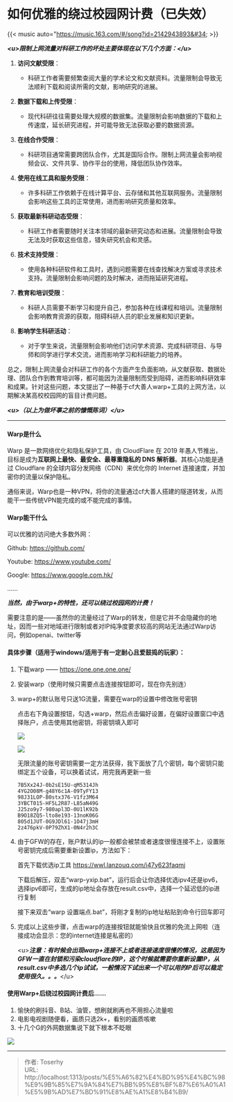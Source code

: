 # 如何优雅的绕过校园网计费（已失效）


{{&lt; music auto=&#34;https://music.163.com/#/song?id=2142943893&#34; &gt;}}

***&lt;u&gt;限制上网流量对科研工作的坏处主要体现在以下几个方面：&lt;/u&gt;***

1. **访问文献受限**：
   - 科研工作者需要频繁查阅大量的学术论文和文献资料。流量限制会导致无法顺利下载和阅读所需的文献，影响研究的进展。

2. **数据下载和上传受限**：
   - 现代科研往往需要处理大规模的数据集。流量限制会影响数据的下载和上传速度，延长研究进程，并可能导致无法获取必要的数据资源。

3. **在线合作受限**：
   - 科研项目通常需要跨团队合作，尤其是国际合作。限制上网流量会影响视频会议、文件共享、协作平台的使用，降低团队协作效率。

4. **使用在线工具和服务受限**：
   - 许多科研工作依赖于在线计算平台、云存储和其他互联网服务。流量限制会影响这些工具的正常使用，进而影响研究质量和效率。

5. **获取最新科研动态受限**：
   - 科研工作者需要随时关注本领域的最新研究动态和进展。流量限制会导致无法及时获取这些信息，错失研究机会和灵感。

6. **技术支持受限**：
   - 使用各种科研软件和工具时，遇到问题需要在线查找解决方案或寻求技术支持。流量限制会影响问题的及时解决，进而拖延研究进程。

7. **教育和培训受限**：
   - 科研人员需要不断学习和提升自己，参加各种在线课程和培训。流量限制会影响教育资源的获取，阻碍科研人员的职业发展和知识更新。

8. **影响学生科研活动**：
   - 对于学生来说，流量限制会影响他们访问学术资源、完成科研项目、与导师和同学进行学术交流，进而影响学习和科研能力的培养。

总之，限制上网流量会对科研工作的各个方面产生负面影响，从文献获取、数据处理、团队合作到教育培训等，都可能因为流量限制而受到阻碍，进而影响科研效率和成果。针对这些问题，本文提出了一种基于cf大善人warp&#43;工具的上网方法，以期解决某高校校园网的盲目计费问题。

***&lt;u&gt;（以上为做坏事之前的慷慨陈词）&lt;/u&gt;***



------



#### Warp是什么

Warp 是一款网络优化和隐私保护工具，由 CloudFlare 在 2019 年愚人节推出，目标是成为**互联网上最快、最安全、最尊重隐私的 DNS 解析器**。其核心功能是通过 Cloudflare 的全球内容分发网络（CDN）来优化你的 Internet 连接速度，并加密你的流量以保护隐私。

通俗来说，Warp也是一种VPN，将你的流量通过cf大善人搭建的隧道转发，从而能干一些传统VPN能完成的或不能完成的事情。

#### Warp能干什么

可以优雅的访问绝大多数外网：

Github: https://github.com/ 

Youtube: https://www.youtube.com/

Google: https://www.google.com.hk/

......

***当然，由于warp&#43;的特性，还可以绕过校园网的计费！***

需要注意的是——虽然你的流量经过了Warp的转发，但是它并不会隐藏你的地址，因而一些对地域进行限制或者对IP纯净度要求较高的网站无法通过Warp访问，例如openai、twitter等



#### **具体步骤（适用于windows/适用于有一定耐心且爱鼓捣的玩家）：**

1. 下载warp —— https://one.one.one.one/

2. 安装warp（使用时候只需要点击连接按钮即可，现在你先别连）

3. warp&#43;的默认账号只送1G流量，需要在warp的设置中修改账号密钥

   点击右下角设置按钮，勾选&#43;warp，然后点击偏好设置，在偏好设置窗口中选择账户，点击使用其他密钥，将密钥填入即可

   ![](https://pic.imgdb.cn/item/66850d91d9c307b7e909de7f.png)

   ![](https://pic.imgdb.cn/item/66850e2ed9c307b7e90b1bde.png)

   无限流量的账号密钥需要一定方法获得，我下面放了几个密钥，每个密钥只能绑定五个设备，可以换着试试，用完我再更新一些

   ```
   7B5Xx24J-0b2sE15U-qM5314Jh
   4YG2O08M-g48Y6c1A-09TyFY13
   98J31LOP-B0stx376-V1fz3M64
   3YBCT015-HF5L2R87-L85aN49G
   J25zo9y7-980apl3D-0U1lK92b
   B9O18ZQ5-lto8e193-13noK06G
   805d1JUT-0G9JDl61-1O47j3mH
   2z476pkV-0P79ZhX1-0N4r2h3C
   ```

4. 由于GFW的存在，账户默认的ip一般都会被禁或者速度很慢连接不上，设置账号密钥完成后需要重新设置ip，方法如下：

   首先下载优选ip工具 https://wwl.lanzouq.com/i47y623faqmj

   下载后解压，双击“warp-yxip.bat”，运行后会让你选择优选ipv4还是ipv6，选择ipv6即可，生成的ip地址会存放在result.csv中，选择一个延迟低的ip进行复制

   接下来双击“warp 设置端点.bat”，将刚才复制的ip地址粘贴到命令行回车即可

5. 完成以上这些步骤，点击warp的连接按钮就能愉快且优雅的免流上网啦（连接成功会显示：您的internet连接是私密的）

   &lt;u&gt;***注意：有时候会出现warp&#43;连接不上或者连接速度很慢的情况，这是因为GFW一直在封锁和污染cloudflare的IP，这个时候就需要你重新设置IP，从result.csv中多选几个ip试试，一般情况下试出来一个可以用的IP后可以稳定使用很久。。。***&lt;/u&gt;



#### 使用Warp&#43;后绕过校园网计费后......

1. 愉快的刷抖音、B站、油管，想刷就刷再也不用担心流量啦
2. 电影电视剧随便看，画质只选2k&#43;，看别的画质咳嗽
3. 十几个G的外网数据集说下就下根本不眨眼

![](https://pic.imgdb.cn/item/668526e9d9c307b7e93f0e8f.jpg)

---

> 作者: Toserhy  
> URL: http://localhost:1313/posts/%E5%A6%82%E4%BD%95%E4%BC%98%E9%9B%85%E7%9A%84%E7%BB%95%E8%BF%87%E6%A0%A1%E5%9B%AD%E7%BD%91%E8%AE%A1%E8%B4%B9/  

